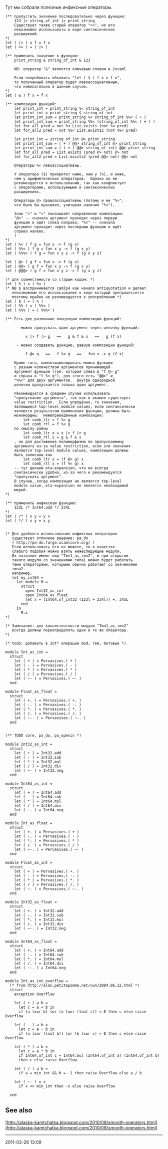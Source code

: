Тут мы собрали полезные инфиксные операторы.

    (** пропустить значение последовательно через функции:
        123 |> string_of_int |> print_string
        Существует также старый оператор ">>", но его
        невозможно использовать в коде синтаксических
        расширений.
    *)
    let ( |> ) x f = f x
    let ( >> ) = ( |> )
    
    (** применить значение к функции:
        print_string & string_of_int & 123

        NB: оператор "&" является ключевым словом в jocaml

        Если попробовать объявить "let ( $ ) f x = f x",
        то полученный оператор будет левоассоциативным,
        что нежелательно в данном случае.
    *)
    let ( & ) f x = f x

    (** композиция функций:
        let print_int = print_string %< string_of_int
        let print_int = print_string $ string_of_int
        let print_int_sum = print_string %< string_of_int %%< ( + )
        let print_int_sum = print_string %%< (string_of_int %%< ( + ) )
        let for_all pred = not %< List.exists (not %< pred)
        let for_all2 pred = not %%< List.exists2 (not %%< pred)

        let print_int = string_of_int @> print_string
        let print_int_sum = ( + ) @@> string_of_int @> print_string
        let print_int_sum = ( ( + ) @@> string_of_int) @@> print_string
        let for_all pred = List.exists (pred @> not) @> not
        let for_all2 pred = List.exists2 (pred @@> not) @@> not

        Операторы %< левоассоциативны.

        У оператора ($) приоритет ниже, чем у (%), и ниже,
        чем у арифметических операторов.  Однако он не
        рекомендуется к использованию, так как конфликтует
        с операторами, используемыми в синтаксических
        расширениях.
        
        Операторы @> правоассоциативны (потому и не "%>",
        что было бы красивее, учитывая наличие "%<").
        
        Знак ">" и "<" показывает направление композиции:
        "@>" -- сначала аргумент проходит через первую
        функцию и идёт слева направо, "%<" -- сначала
        аргумент проходит через последнюю функцию и идёт
        справа налево.
        )
    *)
    let ( %< ) f g = fun x -> f (g x)
    let ( %%< ) f g = fun x y -> f (g x y)
    let ( %%%< ) f g = fun x y z -> f (g x y z)

    let ( @> ) g f = fun x -> f (g x)
    let ( @@> ) g f = fun x y -> f (g x y)
    let ( @@@> ) g f = fun x y z -> f (g x y z)

    (* для совместимости со старым кодом: *)
    let ( % ) = ( %< )
    (* NB $ воспринимается camlp4 как начало antiquotation и делает
       невозможным его использование в коде который препроцессится
       поэтому крайне не рекомендуется к употреблению *)
    let ( $ ) = ( % )
    let ( %% ) = ( %%< )
    let ( %%% ) = ( %%%< )

    (** Есть две различные концепции композиции функций:

         - можно пропускать один аргумент через цепочку функций:

             x |> f |> g   ==   g & f & x   ==   g (f x)

         - можно создавать функцию, равную композиции функций:

             f @> g   ==   f %< g   ==   fun x -> g (f x)

        Кроме того, композиционировать можно функции
        с разным количеством аргументов принимающей
        аргумент функции (той, которая слева в "f @> g"
        и справа в "f %< g"), для этого есть "@@>" и
        "%%<" для двух аргументов.  Внутри однородной
        цепочки пропускается только один аргумент.

        Рекомендуется в среднем случае использовать
        "пропускание аргумента", так как в окамле существует
        value restriction.  Если упрощённо, то значения,
        являющиеся top-level module values, если синтаксически
        являются результатом применения функции, должны быть
        мономорфны.  Нижеприведённые композиции:
            let comb_ltr = f %> g
            let comb_rtl = f %< g
        по смыслу равны
            let comb_ltr x = x |> f |> g
            let comb_rtl x = g & f & x
        , но для достижения полиморфизма по пропускаемому
        аргументу из-за value restriction, если эти значения
        являются top-level module values, композиции должны
        быть записаны как
            let comb_ltr x = (f @> g) x
            let comb_rtl x = (f %< g) x
        -- тут делаем eta-expansion, что не всегда
        синтаксически удобно, из-за чего и рекомендуется
        "пропускать аргумент".
        В случае, когда композиция не является top-level
        module value, eta-expansion не является необходимой
        мерой.
    *)

    (** применить инфиксную функцию:
        123L /* Int64.add */ 234L
    *)
    let ( /* ) x y = y x
    let ( */ ) x y = x y


    (* Для удобного использования инфиксных операторов
       существует отличное решение: pa_do
       ( http://pa-do.forge.ocamlcore.org/ )
       Если использовать его не можете, то в качестве
       слабого подобия можно взять нижеследующие модули.
       Их названия имеют вид "Тип1_as_тип2", и при открытии
       такого модуля со значениями типа1 можно будет работать
       теми операторами, которыми обычно работают со значениями
       типа2.
       Например,
       let my_int64 =
         let module M =
           struct
             open Int32_as_int
             open Int64_as_float
             let x = (Int64.of_int32 (123l + 234l)) +. 345L
           end
         in
           M.x
    *)

    (* Замечание: для консистентности модули "Тип1_as_тип2"
       всегда должны переопределять одни и те же операторы.
    *)

    (* todo: добавить в Int* операции mod, rem, битовые *)

    module Int_as_int =
      struct
        let ( + ) = Pervasives.( + )
        let ( - ) = Pervasives.( - )
        let ( * ) = Pervasives.( * )
        let ( / ) = Pervasives.( / )
        let ( ~- ) = Pervasives.( ~- )
      end

    module Float_as_float =
      struct
        let ( +. ) = Pervasives.( +. )
        let ( -. ) = Pervasives.( -. )
        let ( *. ) = Pervasives.( *. )
        let ( /. ) = Pervasives.( /. )
        let ( ~-. ) = Pervasives.( ~-. )
      end


    (** TODO core, pa_do, pa_openin *)

    module Int32_as_int =
      struct
        let ( + ) = Int32.add
        let ( - ) = Int32.sub
        let ( * ) = Int32.mul
        let ( / ) = Int32.div
        let ( ~- ) = Int32.neg
      end

    module Int64_as_int =
      struct
        let ( + ) = Int64.add
        let ( - ) = Int64.sub
        let ( * ) = Int64.mul
        let ( / ) = Int64.div
        let ( ~- ) = Int64.neg
      end

    module Int_as_float =
      struct
        let ( +. ) = Pervasives.( + )
        let ( -. ) = Pervasives.( - )
        let ( *. ) = Pervasives.( * )
        let ( /. ) = Pervasives.( / )
        let ( ~-. ) = Pervasives.( ~- )
      end

    module Float_as_int =
      struct
        let ( + ) = Pervasives.( +. )
        let ( - ) = Pervasives.( -. )
        let ( * ) = Pervasives.( *. )
        let ( / ) = Pervasives.( /. )
        let ( ~- ) = Pervasives.( ~-. )
      end

    module Int32_as_float =
      struct
        let ( +. ) = Int32.add
        let ( -. ) = Int32.sub
        let ( *. ) = Int32.mul
        let ( /. ) = Int32.div
        let ( ~-. ) = Int32.neg
      end

    module Int64_as_float =
      struct
        let ( +. ) = Int64.add
        let ( -. ) = Int64.sub
        let ( *. ) = Int64.mul
        let ( /. ) = Int64.div
        let ( ~-. ) = Int64.neg
      end

    module Int_as_int_overflow =
      (* from http://alan.petitepomme.net/cwn/2004.06.22.html *)
      struct
        exception Overflow

        let ( + ) a b =
          let c = a + b in
          if (a lxor b) lor (a lxor (lnot c)) < 0 then c else raise Overflow

        let ( - ) a b =
          let c = a - b in
          if (a lxor (lnot b)) lor (b lxor c) < 0 then c else raise Overflow

        let ( * ) a b =
          let c = a * b in
          if Int64.of_int c = Int64.mul (Int64.of_int a) (Int64.of_int b)
          then c else raise Overflow

        let ( / ) a b =
          if a = min_int && b = -1 then raise Overflow else a / b

        let ( ~- ) x =
          if x <> min_int then -x else raise Overflow

      end

## See also

[http://alaska-kamtchatka.blogspot.com/2010/08/smooth-operators.html](http://alaska-kamtchatka.blogspot.com/2010/08/smooth-operators.html)

* * * * *

2011-03-26 13:09
